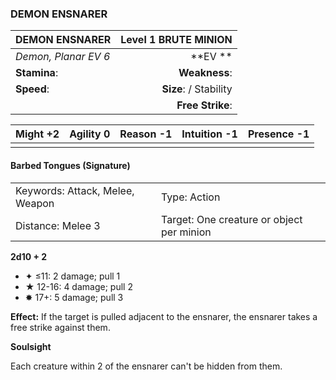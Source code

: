 ### DEMON ENSNARER

| DEMON ENSNARER       | **Level 1 BRUTE MINION** |
| :------------------- | -----------------------: |
| *Demon, Planar EV 6* |              \*\*EV \*\* |
| **Stamina**:         |            **Weakness**: |
| **Speed**:           |   **Size**:  / Stability |
|                      |         **Free Strike**: |

| **Might** +2 | **Agility** 0 | **Reason** -1 | **Intuition** -1 | **Presence** -1 |
| ------------ | ------------- | ------------- | ---------------- | --------------- |
|              |               |               |                  |                 |

#### Barbed Tongues (Signature)

|                                 |                                           |
| :------------------------------ | :---------------------------------------- |
| Keywords: Attack, Melee, Weapon | Type: Action                              |
| Distance: Melee 3               | Target: One creature or object per minion |

**2d10 + 2**

- ✦ ≤11: 2 damage; pull 1
- ★ 12-16: 4 damage; pull 2
- ✸ 17+: 5 damage; pull 3

**Effect:** If the target is pulled adjacent to the ensnarer, the ensnarer takes a free strike against them.

**Soulsight**

Each creature within 2 of the ensnarer can't be hidden from them.
